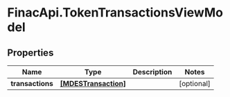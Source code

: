 # FinacApi.TokenTransactionsViewModel

## Properties
Name | Type | Description | Notes
------------ | ------------- | ------------- | -------------
**transactions** | [**[MDESTransaction]**](MDESTransaction.md) |  | [optional] 
